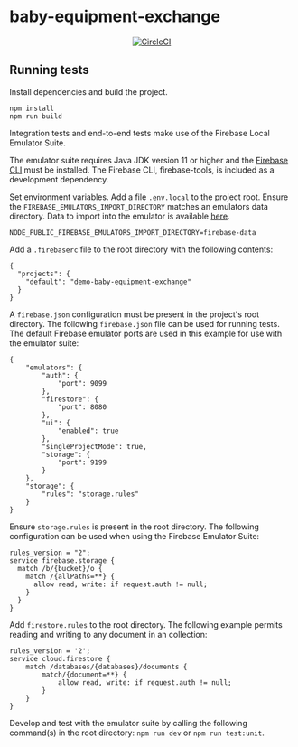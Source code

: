 # baby-equipment-exchange

<div align='center'>

[![CircleCI](https://dl.circleci.com/status-badge/img/gh/NathanWEdwards/baby-equipment-exchange/tree/test.svg?style=shield)](https://dl.circleci.com/status-badge/redirect/gh/NathanWEdwards/baby-equipment-exchange/tree/test)

</div>

## Running tests

Install dependencies and build the project.

```
npm install
npm run build
```

Integration tests and end-to-end tests make use of the Firebase Local Emulator Suite.

The emulator suite requires Java JDK version 11 or higher and the [Firebase CLI](https://github.com/firebase/firebase-tools) must be installed. The Firebase CLI, firebase-tools, is included as a development dependency.

Set environment variables. Add a file `.env.local` to the project root. Ensure the `FIREBASE_EMULATORS_IMPORT_DIRECTORY` matches an emulators data directory.
Data to import into the emulator is available [here](https://drive.google.com/file/d/1TuBIQXPpqc1Ugmqr2SEcRY1vvqqzw1Qe/view?usp=drive_link).

```
NODE_PUBLIC_FIREBASE_EMULATORS_IMPORT_DIRECTORY=firebase-data
```

Add a `.firebaserc` file to the root directory with the following contents:

```
{
  "projects": {
    "default": "demo-baby-equipment-exchange"
  }
}
```

A `firebase.json` configuration must be present in the project's root directory. The following `firebase.json` file can be used for running tests. The default Firebase emulator ports are used in this example for use with the emulator suite:

```
{
    "emulators": {
        "auth": {
            "port": 9099
        },
        "firestore": {
            "port": 8080
        },
        "ui": {
            "enabled": true
        },
        "singleProjectMode": true,
        "storage": {
            "port": 9199
        }
    },
    "storage": {
        "rules": "storage.rules"
    }
}
```

Ensure `storage.rules` is present in the root directory. The following configuration can be used when using the Firebase Emulator Suite:

```
rules_version = "2";
service firebase.storage {
  match /b/{bucket}/o {
    match /{allPaths=**} {
      allow read, write: if request.auth != null;
    }
  }
}
```

Add `firestore.rules` to the root directory. The following example permits reading and writing to any document in an collection:

```
rules_version = '2';
service cloud.firestore {
    match /databases/{databases}/documents {
        match/{document=**} {
            allow read, write: if request.auth != null;
        }
    }
}
```

Develop and test with the emulator suite by calling the following command(s) in the root directory:
`npm run dev` or `npm run test:unit`.
